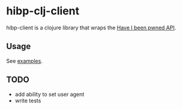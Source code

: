 # hibp-clj-client

hibp-client is a clojure library that wraps the [Have I been pwned API](https://haveibeenpwned.com/API/v2).

## Usage

See [examples](src/hibp_client/examples.clj).

## TODO
 - add ability to set user agent
 - write tests
